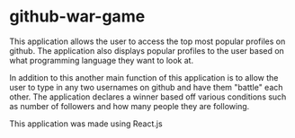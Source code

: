 # github-war-game

This application allows the user to access the top most popular profiles on github.
The application also displays popular profiles to the user based on what programming language they want to look at.

In addition to this another main function of this application is to allow the user to type in any two usernames on github and have them "battle" each other. The application declares a winner based off various conditions such as number of followers and how many people they are following.

This application was made using React.js
